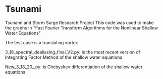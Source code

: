 # Tsunami
Tsunami and Storm Surge Research Project
This code was used to make the graphs in "Fast Fourier Transform Algorithms for the Nonlinear Shallow Water Equations"

The test case is a translating vortex

3_18_spectral_dealiasing_final_V2.py: Is the most recent version of Integrating Factor Method of the shallow water equations

New_3_18_20_.py:  is Chebyshev differentiation of the shallow water equations


